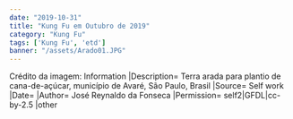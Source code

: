 ```yaml
---
date: "2019-10-31"
title: "Kung Fu em Outubro de 2019"
category: "Kung Fu"
tags: ['Kung Fu', 'etd']
banner: "/assets/Arado01.JPG"
---
```


Crédito da imagem: Information |Description= Terra arada para plantio de cana-de-açúcar, município de Avaré, São Paulo, Brasil |Source= Self work |Date= |Author= José Reynaldo da Fonseca |Permission= self2|GFDL|cc-by-2.5 |other

